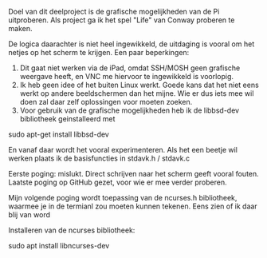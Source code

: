 Doel van dit deelproject is de grafische mogelijkheden van de Pi uitproberen. Als project ga ik het spel "Life" van Conway proberen te maken. 

De logica daarachter is niet heel ingewikkeld, de uitdaging is vooral om het netjes op het scherm te krijgen. Een paar beperkingen:

1. Dit gaat niet werken via de iPad, omdat SSH/MOSH geen grafische weergave heeft, en VNC me hiervoor te ingewikkeld is voorlopig.
2. Ik heb geen idee of het buiten Linux werkt. Goede kans dat het niet eens werkt op andere beeldschermen dan het mijne. Wie er dus iets mee wil
doen zal daar zelf oplossingen voor moeten zoeken.
3. Voor gebruik van de grafische mogelijkheden heb ik de libbsd-dev bibliotheek geinstalleerd met

sudo apt-get install libbsd-dev


En vanaf daar wordt het vooral experimenteren. Als het een beetje wil werken plaats ik de basisfuncties in stdavk.h / stdavk.c


Eerste poging: mislukt. Direct schrijven naar het scherm geeft vooral fouten. Laatste poging op GitHub gezet, voor wie er mee verder proberen.

Mijn volgende poging wordt toepassing van de ncurses.h bibliotheek, waarmee je in de termianl zou moeten kunnen tekenen. Eens zien of ik daar blij van word

Installeren van de ncurses bibliotheek:

sudo apt install libncurses-dev

